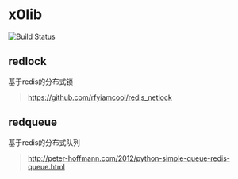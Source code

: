 # x0lib
[![Build Status](https://travis-ci.org/zx06/x0lib.svg?branch=master)](https://travis-ci.org/zx06/x0lib)
## redlock
基于redis的分布式锁
> https://github.com/rfyiamcool/redis_netlock

## redqueue
基于redis的分布式队列
> http://peter-hoffmann.com/2012/python-simple-queue-redis-queue.html